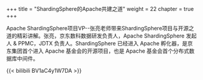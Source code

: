 +++
title = "ShardingSphere的Apache共建之道"
weight = 22
chapter = true
+++

Apache ShardingSphere项目VP--张亮老师带来ShardingSphere项目与开源之道的精彩讲解。张亮，京东数科数据研发负责人，Apache ShardingSphere 发起人 & PPMC，JDTX 负责人。ShardingSphere 已经进入 Apache 孵化器，是京东集团首个进入 Apache 基金会的开源项目，也是 Apache 基金会首个分布式数据库中间件。

{{< bilibili BV1aC4y1W7DA >}}
